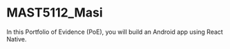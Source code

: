 # MAST5112_Masi
In this Portfolio of Evidence (PoE), you will build an Android app using React Native.
